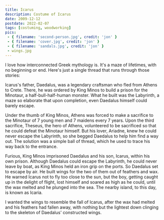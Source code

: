 ```yaml
---
title: Icarus
description: Costume of Icarus
date: 2009-12-12
postdate: 2022-02-07
tags: [costuming, woodworking]
pics:
 - { filename: 'second-person.jpg', credit: 'jon' }
 - { filename: 'cover.jpg', credit: 'jon' }
 - { filename: 'sandals.jpg', credit: 'jon' }
 - wings.jpg
---
```

I love how interconnected Greek mythology is. It's a maze of lifetimes, with no beginning or end. Here's just a single thread that runs through those stories:

Icarus's father, Daedalus, was a legendary craftsman who fled from Athens to Crete. There, he was ordered by King Minos to build a prison for the Minotaur, a half-bull-half-human monster. What he built was the Labyrinth, a maze so elaborate that upon completion, even Daedalus himself could barely escape.

Under the thumb of King Minos, Athens was forced to make a sacrifice to the Minotaur of 7 young men and 7 maidens every 7 years. Upon the third sacrifice, Theseus, the hero of Athens, volunteered to be sacrificed so that he could defeat the Minotaur himself. But his lover, Ariadne, knew he could never escape the Labyrinth, so she begged Daedalus to help him find a way out. The solution was a simple ball of thread, which he used to trace his way back to the entrance.

Furious, King Minos imprisoned Daedalus and his son, Icarus, within his own prison. Although Daedalus could escape the Labyrinth, he could never leave by boat, as King Minos held an iron grip on the ports. So Daedalus set to escape by air. He built wings for the two of them out of feathers and wax. He warned Icarus not to fly too close to the sun, but the boy, getting caught up in the delight of flight, lost himself and soared as high as he could, until the wax melted and he plunged into the sea. The nearby island, to this day, is known as Icaria.

I wanted the wings to resemble the fall of Icarus, after the wax had melted and his feathers had fallen away, with nothing but the lightest down clinging to the skeleton of Daedalus' constructed wings.